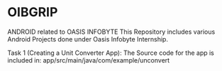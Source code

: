 # OIBGRIP
ANDROID related to OASIS INFOBYTE
This Repository includes various Android Projects done under Oasis Infobyte Internship.

Task 1 (Creating a Unit Converter App): The Source code for the app is included in: app/src/main/java/com/example/unconvert
